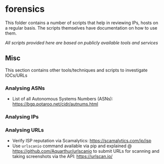 # forensics 
This folder contains a number of scripts that help in reviewing IPs, hosts on a 
regular basis. The scripts themselves have documentation on how to use them.

*All scripts provided here are based on publicly available tools and services*

## Misc
This section contains other tools/techniques and scripts to investigate IOCs/URLs


### Analysing ASNs
* List of all Autonomous Systems Numbers (ASNs): https://bgp.potaroo.net/cidr/autnums.html

### Analysing IPs


### Analysing URLs 
* Verify ISP reputation via Scamalytics: https://scamalytics.com/ip/isp
* Use `urlscanio` command available via pip and explained @ https://github.com/Aquarthur/urlscanio to submit URLs for scanning and taking screenshots via the API: https://urlscan.io/